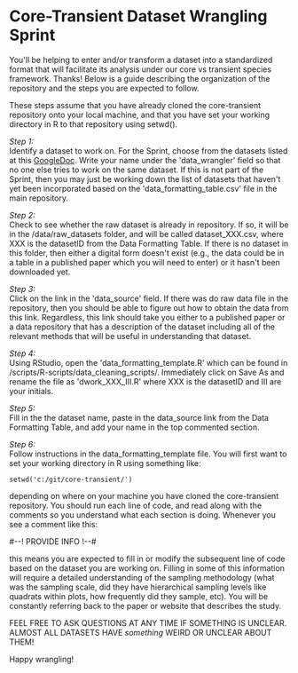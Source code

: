 # Core-Transient Dataset Wrangling Sprint

You'll be helping to enter and/or transform a dataset into a standardized format
that will facilitate its analysis under our core vs transient species framework.
Thanks! Below is a guide describing the organization of the repository and 
the steps you are expected to follow.

These steps assume that you have already cloned the core-transient repository
onto your local machine, and that you have set your working directory in R
to that repository using setwd().

*Step 1:*  
Identify a dataset to work on. For the Sprint, choose from the datasets
listed at this [GoogleDoc](https://docs.google.com/spreadsheets/d/1WtfzSf5oEhFdhZcaCyygpR0K0I6EcjPUzwkBfFnfjtY/edit?usp=sharing).
Write your name under the 'data_wrangler' field so that no one else tries to
work on the same dataset. If this is not part of the Sprint, then you may 
just be working down the list of datasets that haven't yet been incorporated
based on the 'data_formatting_table.csv' file in the main repository.

*Step 2:*  
Check to see whether the raw dataset is already in repository. If so, it will
be in the /data/raw_datasets folder, and will be called dataset_XXX.csv, where
XXX is the datasetID from the Data Formatting Table. If there is no dataset
in this folder, then either a digital form doesn't exist (e.g., the data could
be in a table in a published paper which you will need to enter) or it hasn't 
been downloaded yet. 

*Step 3:*  
Click on the link in the 'data_source' field. If there was do raw data file in
the repository, then you should be able to figure out how to obtain the data
from this link. Regardless, this link should take you either to a published paper
or a data repository that has a description of the dataset including all of
the relevant methods that will be useful in understanding that dataset.

*Step 4:*  
Using RStudio, open the 'data_formatting_template.R' which can be found in
/scripts/R-scripts/data_cleaning_scripts/. Immediately click on Save As and 
rename the file as 'dwork_XXX_III.R' where XXX is the datasetID and III are your
initials.

*Step 5:*  
Fill in the the dataset name, paste in the data_source link from the Data
Formatting Table, and add your name in the top commented section.

*Step 6:*  
Follow instructions in the data_formatting_template file. You will first want to
set your working directory in R using something like:

`setwd('c:/git/core-transient/')`

depending on where on your machine you have cloned the core-transient repository.
You should run each line of code, and read along with the comments so you
understand what each section is doing. Whenever you see a comment like this:

\#--! PROVIDE INFO !--\#

this means you are expected to fill in or modify the subsequent line of code
based on the dataset you are working on. Filling in some of this information
will require a detailed understanding of the sampling methodology (what was
the sampling scale, did they have hierarchical sampling levels like quadrats
within plots, how frequently did they sample, etc). You will be constantly 
referring back to the paper or website that describes the study.

FEEL FREE TO ASK QUESTIONS AT ANY TIME IF SOMETHING IS UNCLEAR. ALMOST ALL
DATASETS HAVE *something* WEIRD OR UNCLEAR ABOUT THEM!

Happy wrangling!